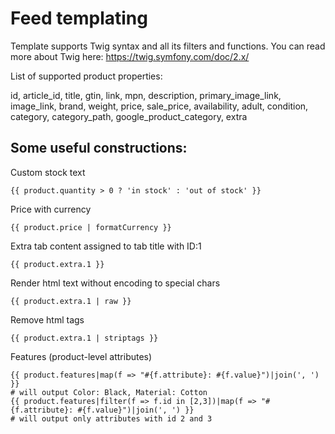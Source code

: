 # Feed templating

Template supports Twig syntax and all its filters and functions. You can read more about Twig here: https://twig.symfony.com/doc/2.x/

List of supported product properties:

id, article_id, title, gtin, link, mpn, description, primary_image_link, image_link, brand, weight, price, sale_price, availability, adult, condition, category, category_path, google_product_category, extra

## Some useful constructions:

Custom stock text
````
{{ product.quantity > 0 ? 'in stock' : 'out of stock' }}
````

Price with currency
````
{{ product.price | formatCurrency }}
````

Extra tab content assigned to tab title with ID:1
````
{{ product.extra.1 }}
````

Render html text without encoding to special chars
````
{{ product.extra.1 | raw }}
````

Remove html tags
````
{{ product.extra.1 | striptags }}
````

Features (product-level attributes)
```
{{ product.features|map(f => "#{f.attribute}: #{f.value}")|join(', ') }}
# will output Color: Black, Material: Cotton
{{ product.features|filter(f => f.id in [2,3])|map(f => "#{f.attribute}: #{f.value}")|join(', ') }}
# will output only attributes with id 2 and 3
```


